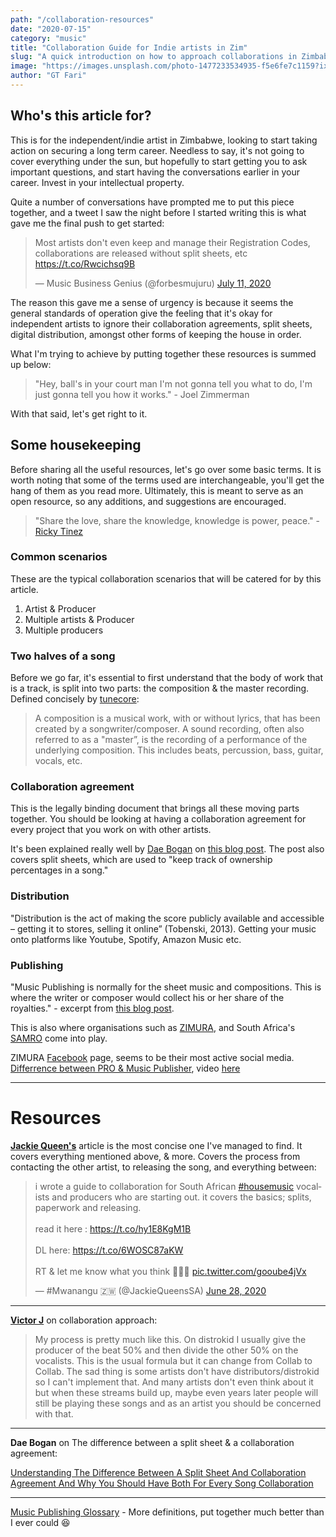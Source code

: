 ```yaml
---
path: "/collaboration-resources"
date: "2020-07-15"
category: "music"
title: "Collaboration Guide for Indie artists in Zim"
slug: "A quick introduction on how to approach collaborations in Zimbabwe."
image: "https://images.unsplash.com/photo-1477233534935-f5e6fe7c1159?ixlib=rb-1.2.1&ixid=eyJhcHBfaWQiOjEyMDd9&auto=format&fit=crop&w=1050&q=80"
author: "GT Fari"
---
```


## Who's this article for?

This is for the independent/indie artist in Zimbabwe, looking to start taking action on securing a long term career. 
Needless to say, it's not going to cover everything under the sun, but hopefully to start getting you to ask important questions, and start having the conversations earlier in your career. Invest in your intellectual property.

Quite a number of conversations have prompted me to put this piece together, and a tweet I saw the night before I started writing this is what gave me the final push to get started: 

<blockquote class="twitter-tweet"><p lang="en" dir="ltr">Most artists don&#39;t even keep and manage their Registration Codes, collaborations are released without split sheets, etc <a href="https://t.co/Rwcichsq9B">https://t.co/Rwcichsq9B</a></p>&mdash; Music Business Genius (@forbesmujuru) <a href="https://twitter.com/forbesmujuru/status/1281900608665133057?ref_src=twsrc%5Etfw">July 11, 2020</a></blockquote> <script async src="https://platform.twitter.com/widgets.js" charset="utf-8"></script>

The reason this gave me a sense of urgency is because it seems the general standards of operation give the feeling that it's okay for independent artists to ignore their collaboration agreements, split sheets, digital distribution, amongst other forms of keeping the house in order.

What I'm trying to achieve by putting together these resources is summed up below:

> "Hey, ball's in your court man I'm not gonna tell you what to do, I'm just gonna tell you how it works." - Joel Zimmerman

With that said, let's get right to it.

## Some housekeeping

Before sharing all the useful resources, let's go over some basic terms.
It is worth noting that some of the terms used are interchangeable, you'll get the hang of them as you read more.
Ultimately, this is meant to serve as an open resource, so any additions, and suggestions are encouraged. 

> "Share the love, share the knowledge, knowledge is power, peace." - [Ricky Tinez](https://www.youtube.com/channel/UC4OAAbxtB6QEKaTDb-SEe-Q)

### Common scenarios

These are the typical collaboration scenarios that will be catered for by this article.

1. Artist & Producer
2. Multiple artists & Producer
3. Multiple producers

### Two halves of a song

Before we go far, it's essential to first understand that the body of work that is a track, is split into two parts: the composition & the master recording.  Defined concisely by [tunecore](https://support.tunecore.com/hc/en-us/articles/115006502747-What-is-the-difference-between-a-composition-and-a-sound-recording-#:~:text=A%20composition%20is%20a%20musical,%2C%20guitar%2C%20vocals%2C%20etc.):

> A composition is a musical work, with or without lyrics, that has been created by a songwriter/composer.
A sound recording, often also referred to as a "master”, is the recording of a performance of the underlying composition. This includes beats, percussion, bass, guitar, vocals, etc.

### Collaboration agreement

This is the legally binding document that brings all these moving parts together. You should be looking at having a collaboration agreement for every project that you work on with other artists.

It's been explained really well by [Dae Bogan](https://www.facebook.com/daeboganmusic) on [this blog post](https://www.tuneregistry.com/blog/understanding-the-difference-between-a-split-sheet-and-collaboration-agreement-and-why-you-should-have-both-for-every-song-collaboration).
The post also covers split sheets, which are used to "keep track of ownership percentages in a song."

### Distribution

"Distribution is the act of making the score publicly available and accessible – getting it to stores, selling it online” (Tobenski, 2013). 
Getting your music onto platforms like Youtube, Spotify, Amazon Music etc.

### Publishing

"Music Publishing is normally for the sheet music and compositions. This is where the writer or composer would collect his or her share of the royalties."  - excerpt from [this blog post](http://smithzkmusic.blogspot.com/2013/12/the-difference-between-music-publishing.html#:~:text=Many%20artists%20do%20not%20feel,they%20have%20to%20publish%20everything.&text=Distribution%20is%20simply%20putting%20the,online%20shipping%2C%20or%20online%20downloads.).

This is also where organisations such as [ZIMURA](https://www.musicinafrica.net/directory/zimbabwe-music-rights-association-zimura), and South Africa's [SAMRO](https://www.samro.org.za/newsletter/content/understanding-music-publishing-jonathan-shaw) come into play.

ZIMURA [Facebook](https://www.facebook.com/zimuraonline/) page, seems to be their most active social media.
[Differrence between PRO & Music Publisher](https://musicpub101.com/), video [here](https://youtu.be/iJe0GeYZinw)

---

# Resources

**[Jackie Queen's](https://twitter.com/JackieQueensSA)** article is the most concise one I've managed to find. It covers everything mentioned above, & more. Covers the process from contacting the other artist, to releasing the song, and everything between:

<blockquote class="twitter-tweet" data-theme="dark"><p lang="en" dir="ltr">i wrote a guide to collaboration for South African <a href="https://twitter.com/hashtag/housemusic?src=hash&amp;ref_src=twsrc%5Etfw">#housemusic</a> vocalists and producers who are starting out. it covers the basics; splits, paperwork and releasing. <br><br>read it here : <a href="https://t.co/hy1E8KgM1B">https://t.co/hy1E8KgM1B</a><br><br>DL here: <a href="https://t.co/6WOSC87aKW">https://t.co/6WOSC87aKW</a><br><br>RT &amp; let me know what you think 💜💜💜 <a href="https://t.co/gooube4jVx">pic.twitter.com/gooube4jVx</a></p>&mdash; #Mwanangu 🇿🇼 (@JackieQueensSA) <a href="https://twitter.com/JackieQueensSA/status/1277169975330050048?ref_src=twsrc%5Etfw">June 28, 2020</a></blockquote> <script async src="https://platform.twitter.com/widgets.js" charset="utf-8"></script>

---

[**Victor J**](https://twitter.com/itsVictorJ) on collaboration approach:

> My process is pretty much like this.
On distrokid I usually give the producer of the beat 50% and then divide the other 50% on the vocalists. This is the usual formula but it can change from Collab to Collab. The sad thing is some artists don't have distributors/distrokid so I can't implement that. And many artists don't even think about it but when these streams build up, maybe even years later people will still be playing these songs and as an artist you should be concerned with that.

---

**Dae Bogan** on The difference between a split sheet & a collaboration agreement:

[Understanding The Difference Between A Split Sheet And Collaboration Agreement And Why You Should Have Both For Every Song Collaboration](https://www.tuneregistry.com/blog/understanding-the-difference-between-a-split-sheet-and-collaboration-agreement-and-why-you-should-have-both-for-every-song-collaboration)

---

[Music Publishing Glossary](https://www.songtrust.com/music-publishing-glossary) - More definitions, put together much better than I ever could 😆